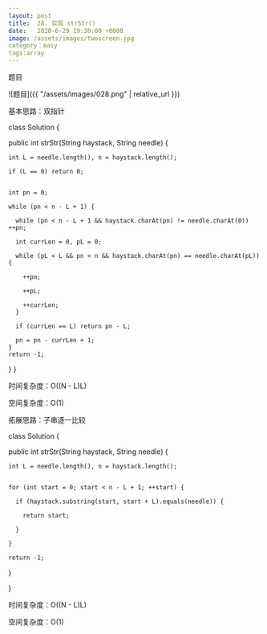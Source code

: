 ```yaml
---
layout: post
title:  28. 实现 strStr()
date:   2020-6-29 19:30:00 +0000
image: /assets/images/twoscreen.jpg
category：easy
tags:array
---
```

题目

![题目]({{ "/assets/images/028.png" | relative_url }})



基本思路：双指针

class Solution {

  public int strStr(String haystack, String needle) {
  
    int L = needle.length(), n = haystack.length();
	
    if (L == 0) return 0;
	

    int pn = 0;
	
    while (pn < n - L + 1) {
	
      while (pn < n - L + 1 && haystack.charAt(pn) != needle.charAt(0)) ++pn;

      int currLen = 0, pL = 0;
	  
      while (pL < L && pn < n && haystack.charAt(pn) == needle.charAt(pL)) {
	  
        ++pn;
		
        ++pL;
		
        ++currLen;
      }

      if (currLen == L) return pn - L;

      pn = pn - currLen + 1;
    }
    return -1;
  }
}

时间复杂度：O((N - L)L)

空间复杂度：O(1)



拓展思路：子串逐一比较

class Solution {

  public int strStr(String haystack, String needle) {
  
    int L = needle.length(), n = haystack.length();
	

    for (int start = 0; start < n - L + 1; ++start) {
	
      if (haystack.substring(start, start + L).equals(needle)) {
	  
        return start;
		
      }
	  
    }
	
    return -1;
	
  }
  
}

时间复杂度：O((N - L)L)

空间复杂度：O(1)


